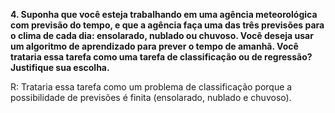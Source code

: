 **4. Suponha que você esteja trabalhando em uma agência meteorológica com previsão do tempo, e que a agência faça uma das três previsões para o clima de cada dia: ensolarado, nublado ou chuvoso. Você deseja usar um algoritmo de aprendizado para prever o tempo de amanhã. Você trataria essa tarefa como uma tarefa de classificação ou de regressão? Justifique sua escolha.**

R: Trataria essa tarefa como um problema de classificação porque a possibilidade de previsões é finita (ensolarado, nublado e chuvoso).
